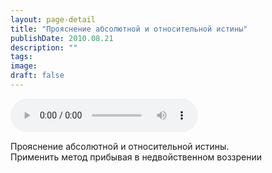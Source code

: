 ```yaml
---
layout: page-detail
title: "Прояснение абсолютной и относительной истины"
publishDate: 2010.08.21
description: ""
tags:
image:
draft: false
---
```


<audio title="2010.08.21 - Прояснение абсолютной и относительной истины.mp3" src="https://filer-api.advayta.org/v1.0/public/files/72785" controls=""></audio>

 Прояснение абсолютной и относительной истины.  
 Применить метод прибывая в недвойственном воззрении   

  
